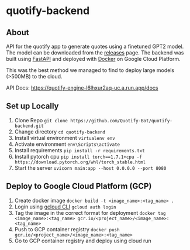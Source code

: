 # quotify-backend

## About
API for the quotify app to generate quotes using a finetuned GPT2 model. The model can be downloaded from the [releases](https://github.com/Quotify-Bot/quotify-backend/releases/tag/v1.1) page. The backend was built using [FastAPI](https://fastapi.tiangolo.com/) and deployed with [Docker](https://www.docker.com/) on Google Cloud Platform.  

This was the best method we managed to find to deploy large models (>500MB) to the cloud. 

API Docs: https://quotify-engine-l6lhxur2aq-uc.a.run.app/docs

## Set up Locally
1. Clone Repo `git clone https://github.com/Quotify-Bot/quotify-backend.git`
2. Change directory `cd quotify-backend`
3. Install virtual environment `virtualenv env`
4. Activate environment  `env\Scripts\activate`
5. Install requirements `pip install -r requirements.txt`
6. Install pytorch cpu `pip install torch==1.7.1+cpu -f https://download.pytorch.org/whl/torch_stable.html`
7. Start the server `uvicorn main:app --host 0.0.0.0 --port 8080`

## Deploy to Google Cloud Platform (GCP)
1. Create docker image `docker build -t <image_name>:<tag_name> .`
1. Login using [gcloud CLI](https://cloud.google.com/sdk/docs/install) `gcloud auth login`
2. Tag the image in the correct format for deployment `docker tag <image_name>:<tag_name> gcr.io/<project_name>/<image_name>:<tag_name>`
3. Push to GCP container registry `docker push gcr.io/<project_name>/<image_name>:<tag_name>`
4. Go to GCP container registry and deploy using cloud run

